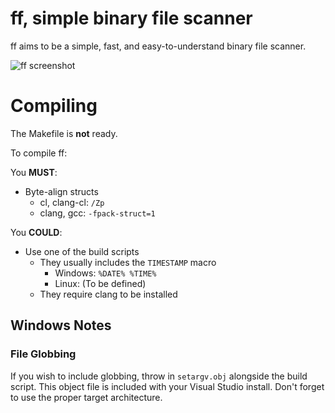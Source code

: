 # ff, simple binary file scanner

ff aims to be a simple, fast, and easy-to-understand binary file scanner.

![ff screenshot](https://dd86k.github.io/imgs/ff0.png)

# Compiling

The Makefile is **not** ready.

To compile ff:

You **MUST**:
- Byte-align structs
  - cl, clang-cl: `/Zp`
  - clang, gcc: `-fpack-struct=1`

You **COULD**:
- Use one of the build scripts
  - They usually includes the `TIMESTAMP` macro
    - Windows: `%DATE% %TIME%`
    - Linux: (To be defined)
  - They require clang to be installed

## Windows Notes

### File Globbing

If you wish to include globbing, throw in `setargv.obj` alongside the build script. This object file is included with your Visual Studio install. Don't forget to use the proper target architecture.